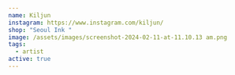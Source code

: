 ```yaml
---
name: Kiljun
instagram: https://www.instagram.com/kiljun/
shop: "Seoul Ink "
image: /assets/images/screenshot-2024-02-11-at-11.10.13 am.png
tags:
  - artist
active: true
---
```

